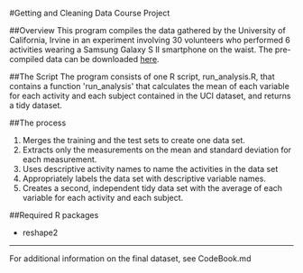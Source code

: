 #Getting and Cleaning Data Course Project

##Overview
This program compiles the data gathered by the University of California, Irvine in an experiment involving 30 volunteers who performed 6 activities wearing a Samsung Galaxy S II smartphone on the waist. The pre-compiled data can be downloaded [here](https://d396qusza40orc.cloudfront.net/getdata%2Fprojectfiles%2FUCI%20HAR%20Dataset.zip).

##The Script
The program consists of one R script, run_analysis.R, that contains a function 'run_analysis' that calculates the mean of each variable for each activity and each subject contained in the UCI dataset, and returns a tidy dataset.

##The process
1.	Merges the training and the test sets to create one data set.
2.	Extracts only the measurements on the mean and standard deviation for each measurement.
3.	Uses descriptive activity names to name the activities in the data set
4.	Appropriately labels the data set with descriptive variable names.
5.	Creates a second, independent tidy data set with the average of each variable for each activity and each subject.

##Required R packages
*	reshape2


___
For additional information on the final dataset, see CodeBook.md

